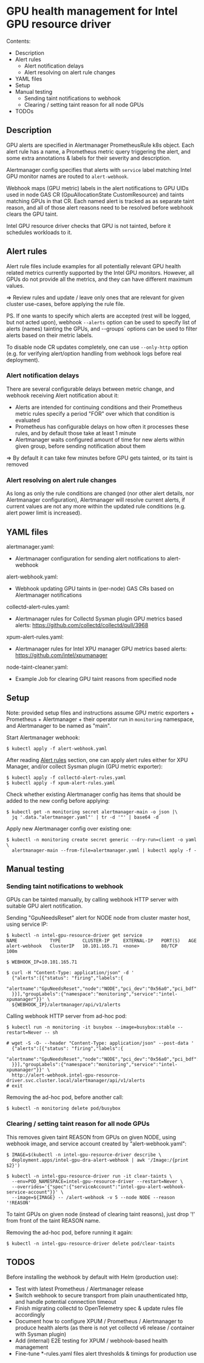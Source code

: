 # GPU health management for Intel GPU resource driver

Contents:
* Description
* Alert rules
  - Alert notification delays
  - Alert resolving on alert rule changes
* YAML files
* Setup
* Manual testing
  - Sending taint notifications to webhook
  - Clearing / setting taint reason for all node GPUs
* TODOs


## Description

GPU alerts are specified in Alertmanager PrometheusRule k8s object.
Each alert rule has a name, a Prometheus metric query triggering the
alert, and some extra annotations & labels for their severity and
description.

Alertmanager config specifies that alerts with `service` label matching
Intel GPU monitor names are routed to `alert-webhook`.

Webhook maps (GPU metric) labels in the alert notifications to GPU
UIDs used in node GAS CR (GpuAllocationState CustomResource) and
taints matching GPUs in that CR.  Each named alert is tracked as as
separate taint reason, and all of those alert reasons need to be
resolved before webhook clears the GPU taint.

Intel GPU resource driver checks that GPU is not tainted, before
it schedules workloads to it.


## Alert rules

Alert rule files include examples for all potentially relevant GPU
health related metrics currently supported by the Intel GPU monitors.
However, all GPUs do not provide all the metrics, and they can have
different maximum values.

=> Review rules and update / leave only ones that are relevant for
   given cluster use-cases, before applying the rule file.

PS. If one wants to specify which alerts are accepted (rest will be
logged, but not acted upon), webhook `--alerts` option can be used to
specify list of alerts (names) tainting the GPUs, and --groups`
options can be used to filter alerts based on their metric labels.

To disable node CR updates completely, one can use `--only-http`
option (e.g. for verifying alert/option handling from webhook logs
before real deployment).


### Alert notification delays

There are several configurable delays between metric change, and
webhook receiving Alert notification about it:

* Alerts are intended for continuing conditions and their Prometheus
  metric rules specify a period "FOR" over which that condition is
  evaluated
* Prometheus has configurable delays on how often it processes these
  rules, and by default those take at least 1 minute
* Alertmanager waits configured amount of time for new alerts within
  given group, before sending notification about them

=> By default it can take few minutes before GPU gets tainted, or its
   taint is removed


### Alert resolving on alert rule changes

As long as only the rule conditions are changed (nor other alert
details, nor Alertmanager configuration), Alertmanager will resolve
current alerts, if current values are not any more within the updated
rule conditions (e.g. alert power limit is increased).


## YAML files

alertmanager.yaml:
* Alertmanager configuration for sending alert notifications to alert-webhook

alert-webhook.yaml:
* Webhook updating GPU taints in (per-node) GAS CRs based on Alertmanager notifications

collectd-alert-rules.yaml:
* Alertmanager rules for Collectd Sysman plugin GPU metrics based alerts:
  https://github.com/collectd/collectd/pull/3968

xpum-alert-rules.yaml:
* Alertmanager rules for Intel XPU manager GPU metrics based alerts:
  https://github.com/intel/xpumanager

node-taint-cleaner.yaml:
* Example Job for clearing GPU taint reasons from specified node


## Setup

Note: provided setup files and instructions assume GPU metric
exporters + Prometheus + Alertmanager + their operator run in
`monitoring` namespace, and Alertmanager to be named as "main".

Start Alertmanager webhook:
```
$ kubectl apply -f alert-webhook.yaml
```

After reading [Alert rules](#alert-rules) section, one can apply alert
rules either for XPU Manager, and/or collect Sysman plugin (GPU metric
exporter):
```
$ kubectl apply -f collectd-alert-rules.yaml
$ kubectl apply -f xpum-alert-rules.yaml
```

Check whether existing Alertmanager config has items that should be
added to the new config before applying:
```
$ kubectl get -n monitoring secret alertmanager-main -o json |\
  jq '.data."alertmanager.yaml"' | tr -d '"' | base64 -d
```

Apply new Alertmanager config over existing one:
```
$ kubectl -n monitoring create secret generic --dry-run=client -o yaml \
  alertmanager-main --from-file=alertmanager.yaml | kubectl apply -f -
```


## Manual testing

### Sending taint notifications to webhook

GPUs can be tainted manually, by calling webhook HTTP server with
suitable GPU alert notification.

Sending "GpuNeedsReset" alert for NODE node from cluster master host,
using service IP:
```
$ kubectl -n intel-gpu-resource-driver get service
NAME            TYPE        CLUSTER-IP     EXTERNAL-IP   PORT(S)   AGE
alert-webhook   ClusterIP   10.101.165.71  <none>        80/TCP    100m

$ WEBHOOK_IP=10.101.165.71

$ curl -H "Content-Type: application/json" -d '
  {"alerts":[{"status": "firing","labels":{
    "alertname":"GpuNeedsReset","node":"NODE","pci_dev":"0x56a0","pci_bdf":"03:00.0"
  }}],"groupLabels":{"namespace":"monitoring","service":"intel-xpumanager"}}' \
  ${WEBHOOK_IP}/alertmanager/api/v1/alerts
```

Calling webhook HTTP server from ad-hoc pod:
```
$ kubectl run -n monitoring -it busybox --image=busybox:stable --restart=Never -- sh

# wget -S -O- --header "Content-Type: application/json" --post-data '
  {"alerts":[{"status": "firing","labels":{
    "alertname":"GpuNeedsReset","node":"NODE","pci_dev":"0x56a0","pci_bdf":"03:00.0"
  }}],"groupLabels":{"namespace":"monitoring","service":"intel-xpumanager"}}' \
  http://alert-webhook.intel-gpu-resource-driver.svc.cluster.local/alertmanager/api/v1/alerts
# exit
```

Removing the ad-hoc pod, before another call:
```
$ kubectl -n monitoring delete pod/busybox
```


### Clearing / setting taint reason for all node GPUs

This removes given taint REASON from GPUs on given NODE, using
webhook image, and service account created by "alert-webhook.yaml":
```
$ IMAGE=$(kubectl -n intel-gpu-resource-driver describe \
  deployment.apps/intel-gpu-dra-alert-webhook | awk '/Image:/{print $2}')

$ kubectl -n intel-gpu-resource-driver run -it clear-taints \
  --env=POD_NAMESPACE=intel-gpu-resource-driver --restart=Never \
  --overrides='{"spec":{"serviceAccount":"intel-gpu-alert-webhook-service-account"}}' \
  --image=${IMAGE} -- /alert-webhook -v 5 --node NODE --reason '!REASON'
```

To taint GPUs on given node (instead of clearing taint reasons), just
drop '!' from front of the taint REASON name.

Removing the ad-hoc pod, before running it again:
```
$ kubectl -n intel-gpu-resource-driver delete pod/clear-taints
```


## TODOS

Before installing the webhook by default with Helm (production use):
* Test with latest Prometheus / Alertmanager release
* Switch webhook to secure transport from plain unauthenticated http,
  and handle potential connection timeout
* Finish migrating collectd to OpenTelemetry spec & update rules file accordingly
* Document how to configure XPUM / Prometheus / Alertmanager to produce health alerts
  (as there is not yet collectd v6 release / container with Sysman plugin)
* Add (internal) E2E testing for XPUM / webhook-based health management
* Fine-tune *-rules.yaml files alert thresholds & timings for production use
